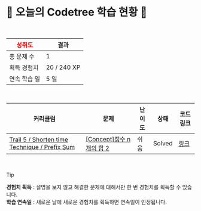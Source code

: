 # 🌲 오늘의 Codetree 학습 현황 🌲

<br />

| <span style="color:red;display:block;text-align:center;"> **성취도**</span> | 결과 |
|---|---|
| 총 문제 수 | 1 |
| 획득 경험치 | 20 / 240 XP |
| 연속 학습 일 | 5 일 |

<br />

|커리큘럼|문제|난이도|상태|코드 링크|
|---|---|---|---|---|
|[Trail 5 / Shorten time Technique / Prefix Sum](https://www.codetree.ai/trail-info/intermediate-mid/)|[[Concept]정수 n개의 합 2](https://www.codetree.ai/trails/complete/curated-cards/intro-sum-of-n-integers-2/)|쉬움|Solved|[링크](https://github.com/Bob-zong/Algorithm_Pratice/blob/main/250214/%EC%A0%95%EC%88%98%20N%EA%B0%9C%EC%9D%98%20%ED%95%A9%202/sum-of-n-integers-2.java)|


<br />

> [!TIP]
> **경험치 획득** : 설명을 보지 않고 해결한 문제에 대해서만 한 번 경험치를 획득할 수 있습니다.  
> **학습 연속일** : 새로운 날에 새로운 경험치를 획득하면 연속일이 인정됩니다.


